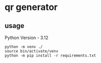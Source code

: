 # qr generator

## usage
Python Version - 3.12
```
python -m venv ./
source bin/activate/venv
python -m pip install -r requirements.txt
```
